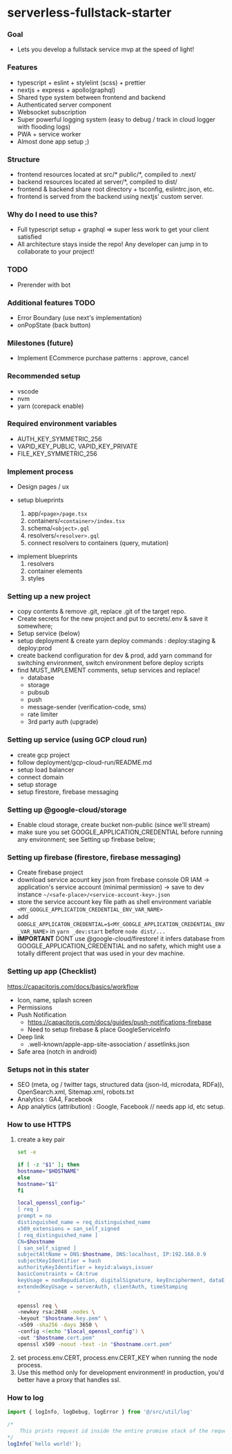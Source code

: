 # serverless-fullstack-starter

### Goal

- Lets you develop a fullstack service mvp at the speed of light!

### Features

* typescript + eslint + stylelint (scss) + prettier
* nextjs + express + apollo(graphql)
* Shared type system between frontend and backend
* Authenticated server component
* Websocket subscription
* Super powerful logging system (easy to debug / track in cloud logger with flooding logs)
* PWA + service worker
* Almost done app setup ;)

### Structure

- frontend resources located at src/* public/*, compiled to .next/
- backend resources located at server/*, compiled to dist/
- frontend & backend share root directory + tsconfig, eslintrc.json, etc.
- frontend is served from the backend using nextjs' custom server.

### Why do I need to use this?

- Full typescript setup + graphql => super less work to get your client satisfied
- All architecture stays inside the repo! Any developer can jump in to collaborate to your project!

### TODO

- Prerender with bot

### Additional features TODO

- Error Boundary (use next's implementation)
- onPopState (back button)

### Milestones (future)

- Implement ECommerce purchase patterns : approve, cancel

### Recommended setup

- vscode
- nvm
- yarn (corepack enable)

### Required environment variables

- AUTH_KEY_SYMMETRIC_256
- VAPID_KEY_PUBLIC, VAPID_KEY_PRIVATE
- FILE_KEY_SYMMETRIC_256

### Implement process

- Design pages / ux
- setup blueprints

  1. app/`<page>/page.tsx`
  2. containers/`<container>/index.tsx`
  3. schema/`<object>.gql`
  4. resolvers/`<resolver>.gql`
  5. connect resolvers to containers (query, mutation)

* implement blueprints
  1. resolvers
  2. container elements
  3. styles

### Setting up a new project

- copy contents & remove .git, replace .git of the target repo.
- Create secrets for the new project and put to secrets/.env & save it somewhere;
- Setup service (below)
- setup deployment & create yarn deploy commands : deploy:staging & deploy:prod
- create backend configuration for dev & prod, add yarn command for switching environment, switch environment before deploy scripts
- find MUST_IMPLEMENT comments, setup services and replace!
  - database
  - storage
  - pubsub
  - push
  - message-sender (verification-code, sms)
  - rate limiter
  - 3rd party auth (upgrade)

### Setting up service (using GCP cloud run)

- create gcp project
- follow deployment/gcp-cloud-run/README.md
- setup load balancer
- connect domain
- setup storage
- setup firestore, firebase messaging

### Setting up @google-cloud/storage

- Enable cloud storage, create bucket non-public (since we'll stream)
- make sure you set GOOGLE_APPLICATION_CREDENTIAL before running any environment; see Setting up firebase below;

### Setting up firebase (firestore, firebase messaging)

- Create firebase project
- download service acount key json from firebase console OR IAM -> application's service account (minimal permission) -> save to dev instance `~/<safe-place>/<service-account-key>.json`
- store the service account key file path as shell environment variable `<MY_GOOGLE_APPLICATION_CREDENTIAL_ENV_VAR_NAME>`
- add `GOOGLE_APPLICATON_CREDENTIAL=$<MY_GOOGLE_APPLICATION_CREDENTIAL_ENV_VAR_NAME>` in `yarn _dev:start` before `node dist/...`
- **IMPORTANT** DONT use @google-cloud/firestore! it infers database from GOOGLE_APPLICATION_CREDENTIAL and no safety, which might use a totally different project that was used in your dev machine.

### Setting up app (Checklist)

https://capacitorjs.com/docs/basics/workflow

- Icon, name, splash screen
- Permissions
- Push Notification
  - https://capacitorjs.com/docs/guides/push-notifications-firebase
  - Need to setup firebase & place GoogleServiceInfo
- Deep link
  - .well-known/apple-app-site-association / assetlinks.json
- Safe area (notch in android)

### Setups not in this stater

- SEO (meta, og / twitter tags, structured data (json-ld, microdata, RDFa)), OpenSearch.xml, Sitemap.xml, robots.txt
- Analytics : GA4, Facebook
- App analytics (attribution) : Google, Facebook // needs app id, etc setup.

### How to use HTTPS

1. create a key pair
   ```bash
   set -e

   if [ -z "$1" ]; then
   hostname="$HOSTNAME"
   else
   hostname="$1"
   fi

   local_openssl_config="
   [ req ]
   prompt = no
   distinguished_name = req_distinguished_name
   x509_extensions = san_self_signed
   [ req_distinguished_name ]
   CN=$hostname
   [ san_self_signed ]
   subjectAltName = DNS:$hostname, DNS:localhost, IP:192.168.0.9
   subjectKeyIdentifier = hash
   authorityKeyIdentifier = keyid:always,issuer
   basicConstraints = CA:true
   keyUsage = nonRepudiation, digitalSignature, keyEncipherment, dataEncipherment, keyCertSign, cRLSign
   extendedKeyUsage = serverAuth, clientAuth, timeStamping
   "

   openssl req \
   -newkey rsa:2048 -nodes \
   -keyout "$hostname.key.pem" \
   -x509 -sha256 -days 3650 \
   -config <(echo "$local_openssl_config") \
   -out "$hostname.cert.pem"
   openssl x509 -noout -text -in "$hostname.cert.pem"


   ```
2. set process.env.CERT, process.env.CERT_KEY when running the node process.
3. Use this method only for development environment! in production, you'd better have a proxy that handles ssl.

### How to log

```typescript
import { logInfo, logDebug, logError } from '@/src/util/log'

/*
	This prints request id inside the entire promise stack of the request.
*/
logInfo(`hello world!`);

```
